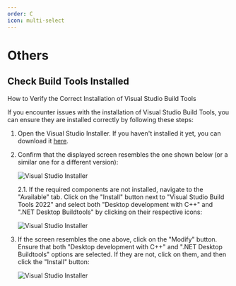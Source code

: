 ```yaml
---
order: C
icon: multi-select	
---
```


# Others

## Check Build Tools Installed

How to Verify the Correct Installation of Visual Studio Build Tools

If you encounter issues with the installation of Visual Studio Build Tools, you can ensure they are installed correctly by following these steps:

1. Open the Visual Studio Installer. If you haven't installed it yet, you can download it [here](https://aka.ms/vs/17/release/vs_BuildTools.exe).

2. Confirm that the displayed screen resembles the one shown below (or a similar one for a different version):

   ![Visual Studio Installer](../../../assets/build_tools_installed.png)

   2.1. If the required components are not installed, navigate to the "Available" tab. Click on the "Install" button next to "Visual Studio Build Tools 2022" and select both "Desktop development with C++" and ".NET Desktop Buildtools" by clicking on their respective icons:

   ![Visual Studio Installer](../../../assets/build_tools.png)

3. If the screen resembles the one above, click on the "Modify" button. Ensure that both "Desktop development with C++" and ".NET Desktop Buildtools" options are selected. If they are not, click on them, and then click the "Install" button:

   ![Visual Studio Installer](../../../assets/build_tools.png)